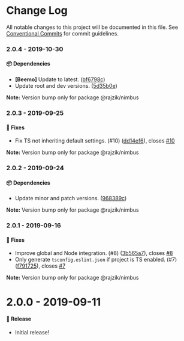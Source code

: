 # Change Log

All notable changes to this project will be documented in this file.
See [Conventional Commits](https://conventionalcommits.org) for commit guidelines.

### 2.0.4 - 2019-10-30

#### 📦 Dependencies

- **[Beemo]** Update to latest. ([bf6798c](https://github.com/rajzik/nimbus/commit/bf6798c))
- Update root and dev versions. ([5d35b0e](https://github.com/rajzik/nimbus/commit/5d35b0e))

**Note:** Version bump only for package @rajzik/nimbus





### 2.0.3 - 2019-09-25

#### 🐞 Fixes

- Fix TS not inheriting default settings. (#10) ([dd14ef6](https://github.com/rajzik/nimbus/commit/dd14ef6)), closes [#10](https://github.com/rajzik/nimbus/issues/10)

**Note:** Version bump only for package @rajzik/nimbus





### 2.0.2 - 2019-09-24

#### 📦 Dependencies

- Update minor and patch versions. ([968389c](https://github.com/rajzik/nimbus/commit/968389c))

**Note:** Version bump only for package @rajzik/nimbus





### 2.0.1 - 2019-09-16

#### 🐞 Fixes

- Improve global and Node integration. (#8) ([3b565a7](https://github.com/rajzik/nimbus/commit/3b565a7)), closes [#8](https://github.com/rajzik/nimbus/issues/8)
- Only generate `tsconfig.eslint.json` if project is TS enabled. (#7) ([f791725](https://github.com/rajzik/nimbus/commit/f791725)), closes [#7](https://github.com/rajzik/nimbus/issues/7)

**Note:** Version bump only for package @rajzik/nimbus





# 2.0.0 - 2019-09-11

#### 🎉 Release

- Initial release!
